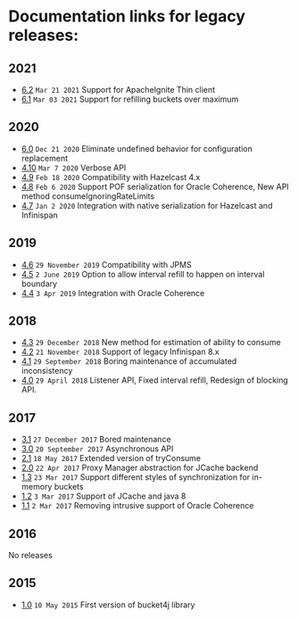 # Documentation links for legacy releases:
## 2021
* [6.2](https://github.com/vladimir-bukhtoyarov/bucket4j/tree/6.2) ```Mar 21 2021``` Support for ApacheIgnite Thin client
* [6.1](https://github.com/vladimir-bukhtoyarov/bucket4j/tree/6.1) ```Mar 03 2021``` Support for refilling buckets over maximum
## 2020
* [6.0](https://github.com/vladimir-bukhtoyarov/bucket4j/tree/6.0) ```Dec 21 2020``` Eliminate undefined behavior for configuration replacement
* [4.10](https://github.com/vladimir-bukhtoyarov/bucket4j/tree/4.10) ```Mar 7 2020``` Verbose API
* [4.9](https://github.com/vladimir-bukhtoyarov/bucket4j/tree/4.9) ```Feb 18 2020``` Compatibility with Hazelcast 4.x
* [4.8](https://github.com/vladimir-bukhtoyarov/bucket4j/tree/4.8) ```Feb 6 2020``` Support POF serialization for Oracle Coherence, New API method consumeIgnoringRateLimits
* [4.7](https://github.com/vladimir-bukhtoyarov/bucket4j/tree/4.7) ```Jan 2 2020``` Integration with native serialization for Hazelcast and Infinispan
## 2019
* [4.6](https://github.com/vladimir-bukhtoyarov/bucket4j/tree/4.6) ```29 November 2019``` Compatibility with JPMS
* [4.5](https://github.com/vladimir-bukhtoyarov/bucket4j/tree/4.5) ```2 June 2019``` Option to allow interval refill to happen on interval boundary
* [4.4](https://github.com/vladimir-bukhtoyarov/bucket4j/tree/4.4) ```3 Apr 2019``` Integration with Oracle Coherence
## 2018
* [4.3](https://github.com/vladimir-bukhtoyarov/bucket4j/tree/4.3) ```29 December 2018``` New method for estimation of ability to consume
* [4.2](https://github.com/vladimir-bukhtoyarov/bucket4j/tree/4.2) ```21 November 2018``` Support of legacy Infinispan 8.x
* [4.1](https://github.com/vladimir-bukhtoyarov/bucket4j/tree/4.1) ```29 September 2018``` Boring maintenance of accumulated inconsistency
* [4.0](https://github.com/vladimir-bukhtoyarov/bucket4j/tree/4.0) ```29 April 2018``` Listener API, Fixed interval refill, Redesign of blocking API.
## 2017
* [3.1](https://github.com/vladimir-bukhtoyarov/bucket4j/tree/3.1) ```27 December 2017``` Bored maintenance
* [3.0](https://github.com/vladimir-bukhtoyarov/bucket4j/tree/3.0) ```20 September 2017``` Asynchronous API
* [2.1](https://github.com/vladimir-bukhtoyarov/bucket4j/tree/2.1) ```18 May 2017``` Extended version of tryConsume
* [2.0](https://github.com/vladimir-bukhtoyarov/bucket4j/tree/2.0) ```22 Apr 2017``` Proxy Manager abstraction for JCache backend
* [1.3](https://github.com/vladimir-bukhtoyarov/bucket4j/tree/1.3) ```23 Mar 2017``` Support different styles of synchronization for in-memory buckets
* [1.2](https://github.com/vladimir-bukhtoyarov/bucket4j/tree/1.2) ```3 Mar 2017``` Support of JCache and java 8
* [1.1](https://github.com/vladimir-bukhtoyarov/bucket4j/tree/1.1) ```2 Mar 2017``` Removing intrusive support of Oracle Coherence
## 2016
No releases
## 2015  
* [1.0](https://github.com/vladimir-bukhtoyarov/bucket4j/tree/release_1-0) ```10 May 2015``` First version of bucket4j library

